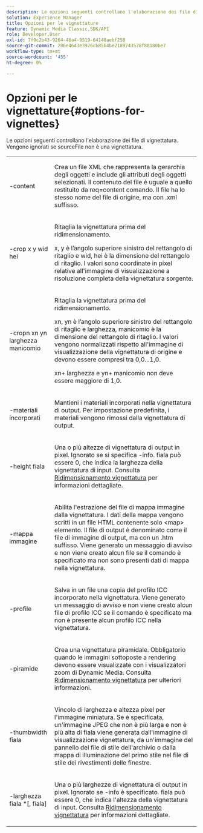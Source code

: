 ```yaml
---
description: Le opzioni seguenti controllano l'elaborazione dei file di vignettatura. Vengono ignorati se sourceFile non è una vignettatura.
solution: Experience Manager
title: Opzioni per le vignettature
feature: Dynamic Media Classic,SDK/API
role: Developer,User
exl-id: 7f9c2b43-9264-46a4-9519-64148aebf258
source-git-commit: 206e4643e3926cb85b4be2189743578f88180be7
workflow-type: tm+mt
source-wordcount: '455'
ht-degree: 0%

---
```


# Opzioni per le vignettature{#options-for-vignettes}

Le opzioni seguenti controllano l&#39;elaborazione dei file di vignettatura. Vengono ignorati se sourceFile non è una vignettatura.

<table id="simpletable_6D0C967EB84947FBAC34B46C4BB23AF0"> 
 <tr class="strow"> 
  <td class="stentry"> <p><span class="codeph"> -content</span> </p></td> 
  <td class="stentry"> <p>Crea un file XML che rappresenta la gerarchia degli oggetti e include gli attributi degli oggetti selezionati. Il contenuto del file è uguale a quello restituito da <span class="codeph"> req=content</span> comando. Il file ha lo stesso nome del file di origine, ma con <span class="filepath"> .xml</span> suffisso. </p></td> 
 </tr> 
 <tr class="strow"> 
  <td class="stentry"> <p><span class="codeph">-crop <span class="varname"> x</span><span class="varname"> y</span><span class="varname"> wid</span><span class="varname"> hei</span></span> </p></td> 
  <td class="stentry"> <p>Ritaglia la vignettatura prima del ridimensionamento. </p> <p><span class="codeph"><span class="varname"> x</span>,<span class="varname"> y</span></span> è l’angolo superiore sinistro del rettangolo di ritaglio e <span class="codeph"><span class="varname"> wid</span>,<span class="varname"> hei</span></span> è la dimensione del rettangolo di ritaglio. I valori sono coordinate in pixel relative all'immagine di visualizzazione a risoluzione completa della vignettatura sorgente. </p></td> 
 </tr> 
 <tr class="strow"> 
  <td class="stentry"> <p><span class="codeph">-cropn <span class="varname"> xn</span><span class="varname"> yn</span><span class="varname"> larghezza</span><span class="varname"> manicomio</span></span> </p> </td> 
  <td class="stentry"> <p>Ritaglia la vignettatura prima del ridimensionamento. </p> <p><span class="codeph"><span class="varname"> xn</span>,<span class="varname"> yn</span></span> è l’angolo superiore sinistro del rettangolo di ritaglio e <span class="codeph"><span class="varname"> larghezza</span>,<span class="varname"> manicomio</span></span> è la dimensione del rettangolo di ritaglio. I valori vengono normalizzati rispetto all'immagine di visualizzazione della vignettatura di origine e devono essere compresi tra 0,0...1,0. </p> <p><span class="codeph"><span class="varname"> xn</span></span>+<span class="codeph"><span class="varname"> larghezza</span></span> e <span class="codeph"><span class="varname"> yn</span></span>+<span class="codeph"><span class="varname"> manicomio</span></span> non deve essere maggiore di 1,0. </p></td> 
 </tr> 
 <tr class="strow"> 
  <td class="stentry"> <p><span class="codeph"> -materiali incorporati</span> </p></td> 
  <td class="stentry"> <p>Mantieni i materiali incorporati nella vignettatura di output. Per impostazione predefinita, i materiali vengono rimossi dalla vignettatura di output. </p></td> 
 </tr> 
 <tr class="strow"> 
  <td class="stentry"> <p><span class="codeph">-height <span class="varname"> fiala</span></span> </p></td> 
  <td class="stentry"> <p>Una o più altezze di vignettatura di output in pixel. Ignorato se si specifica -info. <span class="varname"> fiala</span> può essere 0, che indica la larghezza della vignettatura di input. Consulta <a href="../../../../ir-api/vntc/utilities/c-ir-vignette-converter-vntc/c-ir-vignette-scaling.md#concept-e373a29c2f954df98d704c7723804585" type="concept" format="dita" scope="local"> Ridimensionamento vignettatura</a> per informazioni dettagliate. </p></td> 
 </tr> 
 <tr class="strow"> 
  <td class="stentry"> <p><span class="codeph"> -mappa immagine</span> </p></td> 
  <td class="stentry"> <p>Abilita l'estrazione del file di mappa immagine dalla vignettatura. I dati della mappa vengono scritti in un file HTML contenente solo <span class="codeph"> &lt;map&gt;</span> elemento. Il file di output è denominato come il file di immagine di output, ma con un <span class="filepath"> .htm</span> suffisso. Viene generato un messaggio di avviso e non viene creato alcun file se il comando è specificato ma non sono presenti dati di mappa nella vignettatura. </p></td> 
 </tr> 
 <tr class="strow"> 
  <td class="stentry"> <p><span class="codeph"> -profile</span> </p></td> 
  <td class="stentry"> <p>Salva in un file una copia del profilo ICC incorporato nella vignettatura. Viene generato un messaggio di avviso e non viene creato alcun file di profilo ICC se il comando è specificato ma non è presente alcun profilo ICC nella vignettatura. </p></td> 
 </tr> 
 <tr class="strow"> 
  <td class="stentry"> <p><span class="codeph"> -piramide</span> </p></td> 
  <td class="stentry"> <p>Crea una vignettatura piramidale. Obbligatorio quando le immagini sottoposte a rendering devono essere visualizzate con i visualizzatori zoom di Dynamic Media. Consulta <a href="../../../../ir-api/vntc/utilities/c-ir-vignette-converter-vntc/c-ir-vignette-scaling.md#concept-e373a29c2f954df98d704c7723804585" type="concept" format="dita" scope="local"> Ridimensionamento vignettatura</a> per ulteriori informazioni. </p></td> 
 </tr> 
 <tr class="strow"> 
  <td class="stentry"> <p><span class="codeph">-thumbwidth <span class="varname"> fiala</span></span> </p></td> 
  <td class="stentry"> <p>Vincolo di larghezza e altezza pixel per l'immagine miniatura. Se è specificata, un'immagine JPEG che non è più larga e non è più alta di <span class="varname"> fiala</span> viene generata dall'immagine di visualizzazione vignettatura, da un'immagine del pannello del file di stile dell'archivio o dalla mappa di illuminazione del primo stile nel file di stile dei rivestimenti delle finestre. </p></td> 
 </tr> 
 <tr class="strow"> 
  <td class="stentry"> <p><span class="codeph">-larghezza <span class="varname"> fiala</span> *[,<span class="varname"> fiala</span>]</span> </p></td> 
  <td class="stentry"> <p>Una o più larghezze di vignettatura di output in pixel. Ignorato se <span class="codeph"> -info</span> è specificato. <span class="varname"> fiala</span> può essere 0, che indica l'altezza della vignettatura di input. Consulta <a href="../../../../ir-api/vntc/utilities/c-ir-vignette-converter-vntc/c-ir-vignette-scaling.md#concept-e373a29c2f954df98d704c7723804585" type="concept" format="dita" scope="local"> Ridimensionamento vignettatura</a> per informazioni dettagliate. </p></td> 
 </tr> 
</table>
